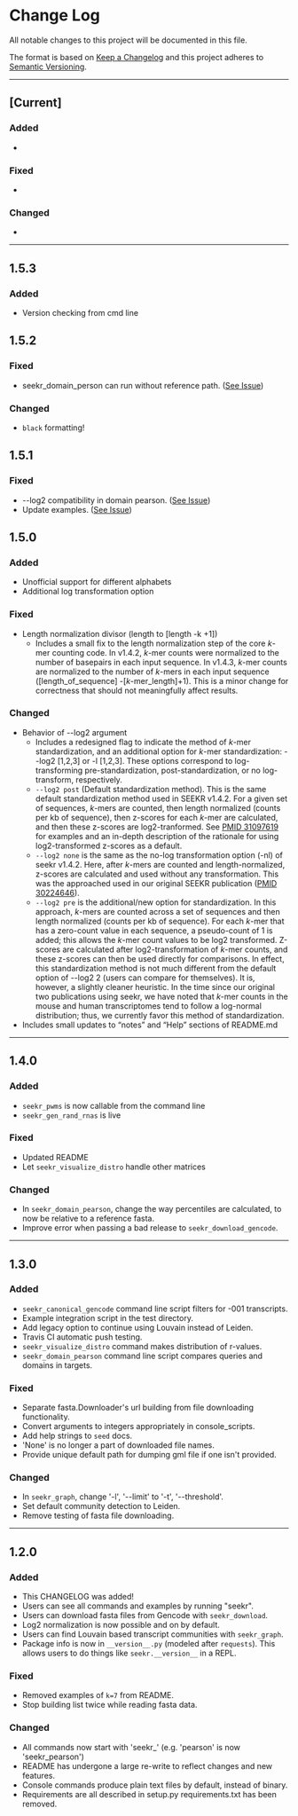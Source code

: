 # Change Log

All notable changes to this project will be documented in this file.

The format is based on [Keep a Changelog](http://keepachangelog.com/)
and this project adheres to [Semantic Versioning](http://semver.org/).

---

## [Current]

### Added

*

### Fixed

*

### Changed

*
---

## 1.5.3

### Added

* Version checking from cmd line

## 1.5.2

### Fixed

* seekr_domain_person can run without reference path. ([See Issue](https://github.com/CalabreseLab/seekr/issues/19))

### Changed

* `black` formatting!

## 1.5.1

### Fixed

* --log2 compatibility in domain pearson. ([See Issue](https://github.com/CalabreseLab/seekr/issues/19))
* Update examples. ([See Issue](https://github.com/CalabreseLab/seekr/issues/18))
  
## 1.5.0

### Added

* Unofficial support for different alphabets
* Additional log transformation option

### Fixed

* Length normalization divisor (length to [length -k +1])
  * Includes a small fix to the length normalization step of the core *k*-mer counting code. In v1.4.2, *k*-mer counts were normalized to the number of basepairs in each input sequence. In v1.4.3, *k*-mer counts are normalized to the number of *k*-mers in each input sequence ([length_of_sequence] -[*k*-mer_length]+1). This is a minor change for correctness that should not meaningfully affect results.


### Changed

* Behavior of --log2 argument
  * Includes a redesigned flag to indicate the method of *k*-mer standardization, and an additional option for *k*-mer standardization: --log2 [1,2,3] or -l [1,2,3]. These options correspond to log-transforming pre-standardization, post-standardization, or no log-transform,
respectively. 
  * `--log2 post` (Default standardization method). This is the same default standardization method used in SEEKR v1.4.2. For a given set of sequences, *k*-mers are counted, then length normalized (counts per kb of sequence), then z-scores for each *k*-mer are calculated, and then these z-scores are log2-tranformed. See [PMID 31097619](https://pubmed.ncbi.nlm.nih.gov/31097619/) for examples and an in-depth description of the rationale for using log2-transformed z-scores as a default.
  * `--log2 none` is the same as the no-log transformation option (-nl) of seekr v1.4.2. Here, after *k*-mers are counted and length-normalized, z-scores are calculated and used without any transformation. This was the approached used in our original SEEKR publication ([PMID 30224646](https://pubmed.ncbi.nlm.nih.gov/30224646/)).
  * `--log2 pre` is the additional/new option for standardization. In this approach, *k*-mers are counted across a set of sequences and then length normalized (counts per kb of sequence). For each *k*-mer that has a zero-count value in each sequence, a pseudo-count of 1 is added; this allows the *k*-mer count values to be log2 transformed. Z-scores are calculated after log2-transformation of *k*-mer counts, and these z-scores can then be used directly for comparisons. In effect, this standardization method is not much different from the default option of --log2 2 (users can compare for themselves). It is, however, a slightly cleaner heuristic. In the time since our original two publications using seekr, we have noted that *k*-mer counts in the mouse and human transcriptomes tend to follow a log-normal distribution; thus, we currently favor this method of standardization. 
* Includes small updates to “notes” and “Help” sections of README.md



---

## 1.4.0

### Added

* `seekr_pwms` is now callable from the command line
* `seekr_gen_rand_rnas` is live

### Fixed

* Updated README
* Let `seekr_visualize_distro` handle other matrices
### Changed

* In `seekr_domain_pearson`, change the way percentiles are calculated, to now be relative to a reference fasta.
* Improve error when passing a bad release to `seekr_download_gencode`.


---

## 1.3.0

### Added

* `seekr_canonical_gencode` command line script filters for -001 transcripts.
* Example integration script in the test directory.
* Add legacy option to continue using Louvain instead of Leiden.
* Travis CI automatic push testing.
* `seekr_visualize_distro` command makes distribution of r-values.
* `seekr_domain_pearson` command line script compares queries and domains in targets.

### Fixed

* Separate fasta.Downloader's url building from file downloading functionality.
* Convert arguments to integers appropriately in console_scripts.
* Add help strings to `seed` docs.
* 'None' is no longer a part of downloaded file names.
* Provide unique default path for dumping gml file if one isn't provided.

### Changed

* In `seekr_graph`, change '-l', '--limit' to '-t', '--threshold'.
* Set default community detection to Leiden.
* Remove testing of fasta file downloading.

---

## 1.2.0

### Added

* This CHANGELOG was added!
* Users can see all commands and examples by running "seekr".
* Users can download fasta files from Gencode with `seekr_download`.
* Log2 normalization is now possible and on by default.
* Users can find Louvain based transcript communities with `seekr_graph`.
* Package info is now in `__version__.py` (modeled after `requests`).
  This allows users to do things like `seekr.__version__` in a REPL.

### Fixed

* Removed examples of `k=7` from README.
* Stop building list twice while reading fasta data.

### Changed

* All commands now start with 'seekr_' (e.g. 'pearson' is now 'seekr_pearson')
* README has undergone a large re-write to reflect changes and new features.
* Console commands produce plain text files by default, instead of binary.
* Requirements are all described in setup.py
  requirements.txt has been removed.
